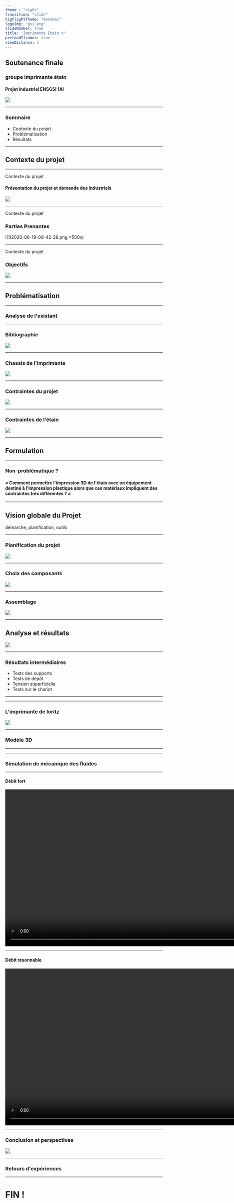 ```yaml
---
theme : "night"
transition: "slide"
highlightTheme: "monokai"
logoImg: "gsi.png"
slideNumber: true
title: "Imprimante Étain ☺"
preloadIframes: true
viewDistance: 3
---
```


## Soutenance finale
### groupe imprimante étain
#### Projet industriel ENSGSI 1AI

![](EEIGM.png)

---

### Sommaire
 - Contexte du projet
 - Problématisation
 - Résultats

---

## Contexte du projet

---

Contexte du projet
#### Présentation du projet et demande des industriels

![](2020-06-17-13-14-12.png)

---

Contexte du projet
### Parties Prenantes

![](2020-06-19-09-42-28.png =500x)

---

Contexte du projet
### Objectifs

![](2020-06-19-09-45-38.png)

---

## Problématisation


---

### Analyse de l'existant


---

### Bibliographie
![](2020-06-19-10-49-26.png)

---

### Chassis de l'imprimante
![](2020-06-19-10-40-48.png)

---

### Contraintes du projet
![](2020-06-17-13-17-00.png)


---

### Contraintes de l'étain
![](2020-06-19-10-38-07.png)


---

## Formulation

---

### Non-problématique ?

#### « Comment permettre l’impression 3D de l'étain avec un équipement destiné à l’impression plastique alors que ces matériaux impliquent des contraintes très différentes ? »


---

## Vision globale du Projet
démarche, planification, outils

---

### Planification du projet


![](2020-06-17-13-25-16.png)


---

### Choix des composants

![](2020-06-17-13-26-16.png)



---

### Assemblage

![](2020-06-17-13-29-09.png)


---

## Analyse et résultats

![](2020-06-17-13-32-03.png)

---


### Résultats intermédiaires
 - Tests  des supports
 - Tests de dépôt
 - Tension superficielle
 - Tests sur le chariot


---

<!-- .slide: data-background-iframe = "https://cremesalade.github.io/prez/imprimante/chariot_viewer.html" -->

---


### L'imprimante de loritz

![](2020-06-17-13-33-42.png)

---

### Modèle 3D

---


<!-- .slide: data-background-iframe = "https://cremesalade.github.io/prez/imprimante/printer_viewer.html" -->

---

### Simulation de mécanique des fluides

---

#### Débit fort

<video controls loop height="500">
<source src="https://cremesalade.github.io/prez/imprimante/s1.mp4" type="video/mp4">
</video>

---

#### Débit résonnable

<video controls loop height="500">
<source src="https://cremesalade.github.io/prez/imprimante/s2.mp4" type="video/mp4">
</video>

---

### Conclusion et perspectives  

![](2020-06-17-13-42-34.png)

---

### Retours d'expériences

---



# FIN !